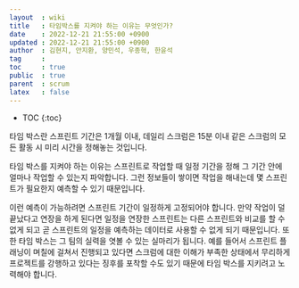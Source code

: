 ```yaml
---
layout  : wiki
title   : 타임박스를 지켜야 하는 이유는 무엇인가?
date    : 2022-12-21 21:55:00 +0900
updated : 2022-12-21 21:55:00 +0900
author  : 김현지, 안지환, 양민석, 우종혁, 한윤석
tag     :
toc     : true
public  : true
parent  : scrum
latex   : false
---
```

* TOC
{:toc}

타임 박스란 스프린트 기간은 1개월 이내, 데일리 스크럼은 15분 이내 같은 스크럼의 모든 활동 시 미리 시간을 정해놓는 것입니다.

타임 박스를 지켜야 하는 이유는 스프린트로 작업할 때 일정 기간을 정해 그 기간 안에 얼마나 작업할 수 있는지 파악합니다. 그런 정보들이 쌓이면 작업을 해내는데 몇 스프린트가 필요한지 예측할 수 있기 때문입니다.

이런 예측이 가능하려면 스프린트 기간이 일정하게 고정되어야 합니다. 만약 작업이 덜 끝났다고 연장을 하게 된다면 일정을 연장한 스프린트는 다른 스프린트와 비교를 할 수 없게 되고 곧 스프린트의 일정을 예측하는 데이터로 사용할 수 없게 되기 때문입니다.
또한 타임 박스는 그 팀의 실력을 엿볼 수 있는 실마리가 됩니다. 예를 들어서 스프린트 플래닝이 며칠에 걸쳐서 진행되고 있다면 스크럼에 대한 이해가 부족한 상태에서 무리하게 프로젝트를 강행하고 있다는 징후를 포착할 수도 있기 때문에 타임 박스를 지키려고 노력해야 합니다.
